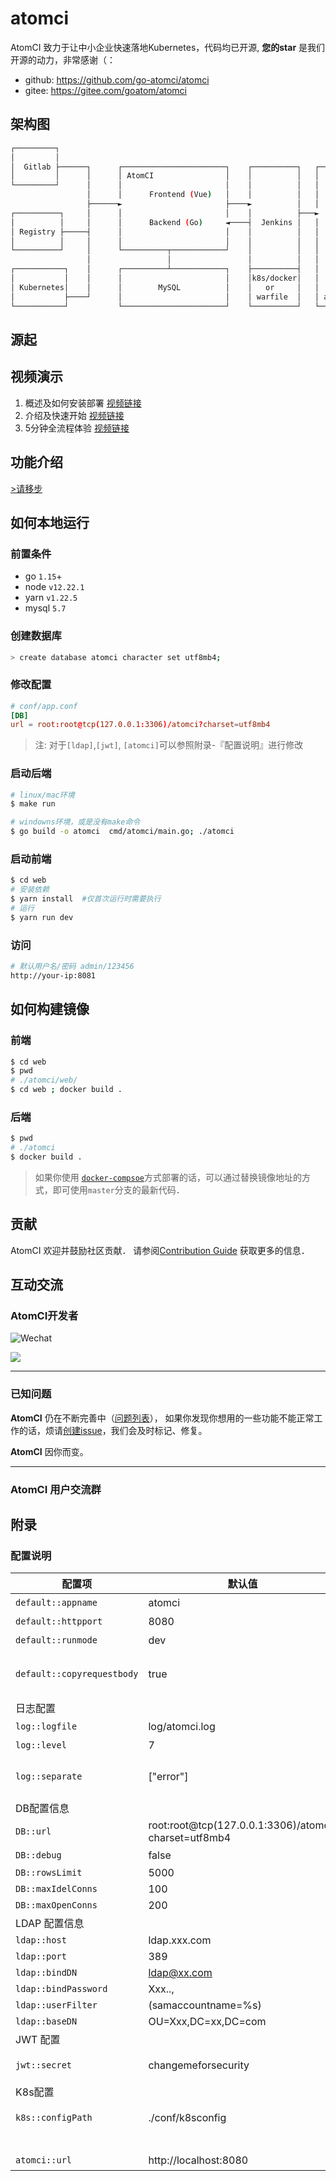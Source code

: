 # atomci

AtomCI 致力于让中小企业快速落地Kubernetes，代码均已开源, __您的star__ 是我们开源的动力，非常感谢（：

* github: https://github.com/go-atomci/atomci
* gitee: https://gitee.com/goatom/atomci
## 架构图

```sh
┌─────────┐
│         │
│  Gitlab ├──────┐      ┌───────────────────────┐    ┌──────────┐   ┌───────────────────────┐
│         │      │      │ AtomCI                │    │          │   │                       │
└─────────┘      │      │                       │    │          │   │  ┌────────────────┐   │
                 │      │      Frontend (Vue)   │    │          │   │  │ jnlp-agent pod1│   │
                 ├──────►                       ├────►          │   │  └────────────────┘   │
┌──────────┐     │      │                       │    │          ├───►                       │
│          │     │      │      Backend (Go)     ◄────┤  Jenkins │   │  ┌────────────────┐   │
│ Registry ├─────┤      │                       │    │          │   │  │ jnlp-agent pod2│   │
│          │     │      │                       │    │          │   │  └────────────────┘   │
└──────────┘     │      └──────────┬────────────┘    │          │   │        ....           │
                 │                 │                 │          │   │  ┌────────────────┐   │
┌───────────┐    │      ┌──────────┴────────────┐    ├──────────┤   │  │ jnlp-agent podn│   │
│           │    │      │                       │    │k8s/docker│   │  └────────────────┘   │
│ Kubernetes│    │      │        MySQL          │    │   or     │   │                       │
│           ├────┘      │                       │    │ warfile  │   │ agent on kubernetes   │
└───────────┘           └───────────────────────┘    └──────────┘   └───────────────────────┘
```

## 源起

## 视频演示
1. 概述及如何安装部署 [视频链接](https://www.bilibili.com/video/BV1qq4y1N7mZ/)
2. 介绍及快速开始 [视频链接](https://www.bilibili.com/video/BV1K3411m78Q/)
3. 5分钟全流程体验 [视频链接](https://www.bilibili.com/video/BV18F411a7Rk/)

## 功能介绍
[>请移步](https://go-atomci.github.io/atomci-press/guide/00features.html)


## 如何本地运行

### 前置条件
* go `1.15`+
* node `v12.22.1`
* yarn `v1.22.5`
* mysql `5.7`
### 创建数据库

```sh
> create database atomci character set utf8mb4;
```

### 修改配置

```conf
# conf/app.conf
[DB]
url = root:root@tcp(127.0.0.1:3306)/atomci?charset=utf8mb4
```
> 注: 对于`[ldap]`,`[jwt]`, `[atomci]`可以参照附录-『配置说明』进行修改

### 启动后端

```sh
# linux/mac环境
$ make run  

# windowns环境，或是没有make命令
$ go build -o atomci  cmd/atomci/main.go; ./atomci
```

### 启动前端

```sh
$ cd web
# 安装依赖
$ yarn install  #仅首次运行时需要执行  
# 运行
$ yarn run dev
```


### 访问
```sh
# 默认用户名/密码 admin/123456
http://your-ip:8081
```

## 如何构建镜像

### 前端
```sh
$ cd web
$ pwd
# ./atomci/web/
$ cd web ; docker build . 
```

### 后端
```sh
$ pwd
# ./atomci
$ docker build .
```

> 如果你使用 [`docker-compsoe`](https://go-atomci.github.io/atomci-press/install/02docker-compose.html)方式部署的话，可以通过替换镜像地址的方式，即可使用`master`分支的最新代码．


## 贡献
AtomCI 欢迎并鼓励社区贡献．
请参阅[Contribution Guide](https://github.com/go-atomci/atomci/blob/master/CONTRIBUTING.md) 获取更多的信息．

## 互动交流

### AtomCI开发者
![Wechat](https://img.shields.io/badge/-colynnliu-%2307C160?style=flat&logo=Wechat&logoColor=white)

<a href="https://github.com/go-atomci/atomci/graphs/contributors">
  <img src="https://contrib.rocks/image?repo=go-atomci/atomci" />
</a>

---

### 已知问题

__AtomCI__ 仍在不断完善中（[问题列表](https://github.com/go-atomci/atomci/issues)）， 如果你发现你想用的一些功能不能正常工作的话，烦请[创建issue](https://github.com/go-atomci/atomci/issues/new)，我们会及时标记、修复。 

__AtomCI__ 因你而变。

---


### AtomCI 用户交流群


## 附录

### 配置说明

| 配置项  | 默认值  | 说明  |
|---|---|---|
| `default::appname` | atomci | 应用名 |
| `default::httpport` | 8080 | 应用侦听端口|
| `default::runmode` | dev | 运行模式`dev`\|`prod` |
| `default::copyrequestbody` | true | 是否允许在 HTTP 请求时，返回原始请求体数据字节 |
| 日志配置 <br/> |
|`log::logfile`| log/atomci.log | 日志文件 |
|`log::level`| 7 | 日志级别 |
|`log::separate`| ["error"] | 分隔error独立一个文件, 默认是`atomci.error.log` |
| DB配置信息 <br/> |
| `DB::url` | root:root@tcp(127.0.0.1:3306)/atomci?charset=utf8mb4  | 数据库的链接信息  |
|`DB::debug`| false | 是否开启debug |
|`DB::rowsLimit`| 5000 | | 
|`DB::maxIdelConns`| 100 | | 
|`DB::maxOpenConns`| 200 | | 
| LDAP 配置信息 <br/>
|`ldap::host`| ldap.xxx.com | |
|`ldap::port`| 389 | |
|`ldap::bindDN`| ldap@xx.com | |
|`ldap::bindPassword`| Xxx.., | |
|`ldap::userFilter`| (samaccountname=%s) | |
|`ldap::baseDN`| OU=Xxx,DC=xx,DC=com | |
| JWT 配置 <br/>|
|`jwt::secret`| changemeforsecurity |　jwt的加密使用的字段，建议修改 |
| K8s配置　<br/> |
|`k8s::configPath`| ./conf/k8sconfig | k8s 配置文件存放路径，不建议修改|
|<br/>|
|`atomci::url`| http://localhost:8080 | AtomCI 回调地址　|

